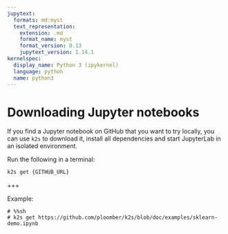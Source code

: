 ```yaml
---
jupytext:
  formats: md:myst
  text_representation:
    extension: .md
    format_name: myst
    format_version: 0.13
    jupytext_version: 1.14.1
kernelspec:
  display_name: Python 3 (ipykernel)
  language: python
  name: python3
---
```


# Downloading Jupyter notebooks

If you find a Jupyter notebook on GitHub that you want to try locally, you can use `k2s` to download it, install all dependencies and start JupyterLab in an isolated environment.

Run the following in a terminal:

```sh
k2s get {GITHUB_URL}
```

+++

Example:

```{code-cell} ipython3
# %%sh
# k2s get https://github.com/ploomber/k2s/blob/doc/examples/sklearn-demo.ipynb
```

```{code-cell} ipython3

```
